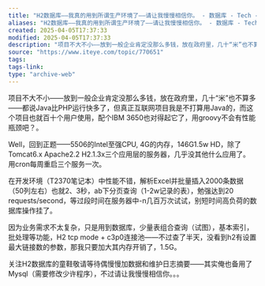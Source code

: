 ```yaml
---
title: "H2数据库——我真的用到所谓生产环境了——请让我慢慢相信你。 - 数据库 - Tech - ITeye论坛"
aliases: "H2数据库——我真的用到所谓生产环境了——请让我慢慢相信你。 - 数据库 - Tech - ITeye论坛"
created: 2025-04-05T17:37:33
modified: 2025-04-05T17:37:33
description: "项目不大不小——放到一般企业肯定没那么多钱，放在政府里，几十“米”也不算多——都说Java比PHP运行快多了，但真正互联网项目我是不打算用Java的，而这个项目也就百十个用户使用，配个IBM 3650也对得起它了，用groovy不会有性能瓶颈吧？。     Well，回到正题——5506的Intel至强CPU, 4G的内存，146G1.5w HD，除了Tomcat6.x Apache2.2 H2.1 ..."
source: "https://www.iteye.com/topic/770651"
tags:
tags-link:
type: "archive-web"
---
```

项目不大不小——放到一般企业肯定没那么多钱，放在政府里，几十“米”也不算多——都说Java比PHP运行快多了，但真正互联网项目我是不打算用Java的，而这个项目也就百十个用户使用，配个IBM 3650也对得起它了，用groovy不会有性能瓶颈吧？。

Well，回到正题——5506的Intel至强CPU, 4G的内存，146G1.5w HD，除了Tomcat6.x Apache2.2 H2.1.3x三个应用层的服务器，几乎没其他什么应用了。用cron每周重启三个服务一次。

在开发环境（T2370笔记本）中性能不错，解析Excel并批量插入2000条数据（50列左右）也就2、3秒，ab下分页查询（1-2w记录的表），勉强达到20 requests/second，等过段时间在服务器中-n几百万次试试，别短时间高负荷的数据库操作挂了。

因为业务需求不太复杂，只是用到数据库，少量表组合查询（试图），基本索引，批处理等功能，H2 tcp mode + c3p0连接池——不过查了半天，没看到h2有设置最大链接数的参数，那我只要加大其内存开销了，1.5G。

关注H2数据库的童鞋敬请等待偶慢慢加数据和维护日志摘要——其实俺也备用了Mysql（需要修改少许程序），不过请让我慢慢相信你。。。
